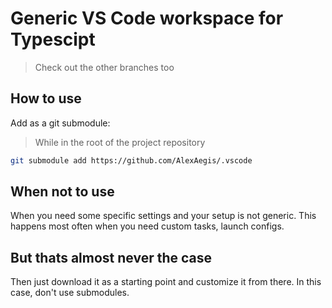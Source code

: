 # Generic VS Code workspace for Typescipt

> Check out the other branches too

## How to use

Add as a git submodule:

> While in the root of the project repository

```sh
git submodule add https://github.com/AlexAegis/.vscode
```

## When not to use

When you need some specific settings and your setup is not generic.
This happens most often when you need custom tasks, launch configs.

## But thats almost never the case

Then just download it as a starting point and customize it from there.
In this case, don't use submodules.
